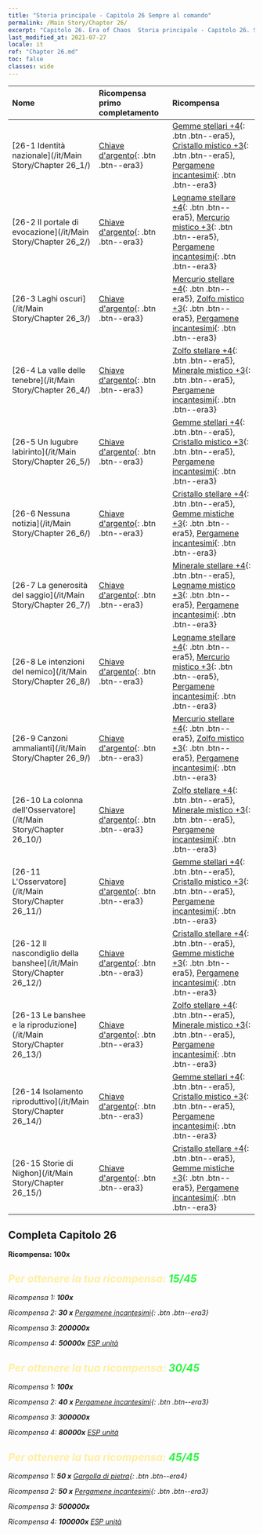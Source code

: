 ```yaml
---
title: "Storia principale - Capitolo 26 Sempre al comando"
permalink: /Main Story/Chapter 26/
excerpt: "Capitolo 26. Era of Chaos  Storia principale - Capitolo 26. Sempre al comando"
last_modified_at: 2021-07-27
locale: it
ref: "Chapter 26.md"
toc: false
classes: wide
---
```


  | Nome |  Ricompensa primo completamento | Ricompensa |
  |:------------|:------------|:------------| 
  | [26-1 Identità nazionale](/it/Main Story/Chapter 26_1/) | [Chiave d'argento](/ItemsIT/con_693/){: .btn .btn--era3} | [Gemme stellari +4](/ItemsIT/mat_93/){: .btn .btn--era5}, [Cristallo mistico +3](/ItemsIT/mat_87/){: .btn .btn--era5}, [Pergamene incantesimi](/ItemsIT/con_694/){: .btn .btn--era3} |
  | [26-2 Il portale di evocazione](/it/Main Story/Chapter 26_2/) | [Chiave d'argento](/ItemsIT/con_693/){: .btn .btn--era3} | [Legname stellare +4](/ItemsIT/mat_90/){: .btn .btn--era5}, [Mercurio mistico +3](/ItemsIT/mat_84/){: .btn .btn--era5}, [Pergamene incantesimi](/ItemsIT/con_694/){: .btn .btn--era3} |
  | [26-3 Laghi oscuri](/it/Main Story/Chapter 26_3/) | [Chiave d'argento](/ItemsIT/con_693/){: .btn .btn--era3} | [Mercurio stellare +4](/ItemsIT/mat_91/){: .btn .btn--era5}, [Zolfo mistico +3](/ItemsIT/mat_85/){: .btn .btn--era5}, [Pergamene incantesimi](/ItemsIT/con_694/){: .btn .btn--era3} |
  | [26-4 La valle delle tenebre](/it/Main Story/Chapter 26_4/) | [Chiave d'argento](/ItemsIT/con_693/){: .btn .btn--era3} | [Zolfo stellare +4](/ItemsIT/mat_92/){: .btn .btn--era5}, [Minerale mistico +3](/ItemsIT/mat_82/){: .btn .btn--era5}, [Pergamene incantesimi](/ItemsIT/con_694/){: .btn .btn--era3} |
  | [26-5 Un lugubre labirinto](/it/Main Story/Chapter 26_5/) | [Chiave d'argento](/ItemsIT/con_693/){: .btn .btn--era3} | [Gemme stellari +4](/ItemsIT/mat_93/){: .btn .btn--era5}, [Cristallo mistico +3](/ItemsIT/mat_87/){: .btn .btn--era5}, [Pergamene incantesimi](/ItemsIT/con_694/){: .btn .btn--era3} |
  | [26-6 Nessuna notizia](/it/Main Story/Chapter 26_6/) | [Chiave d'argento](/ItemsIT/con_693/){: .btn .btn--era3} | [Cristallo stellare +4](/ItemsIT/mat_94/){: .btn .btn--era5}, [Gemme mistiche +3](/ItemsIT/mat_86/){: .btn .btn--era5}, [Pergamene incantesimi](/ItemsIT/con_694/){: .btn .btn--era3} |
  | [26-7 La generosità del saggio](/it/Main Story/Chapter 26_7/) | [Chiave d'argento](/ItemsIT/con_693/){: .btn .btn--era3} | [Minerale stellare +4](/ItemsIT/mat_89/){: .btn .btn--era5}, [Legname mistico +3](/ItemsIT/mat_83/){: .btn .btn--era5}, [Pergamene incantesimi](/ItemsIT/con_694/){: .btn .btn--era3} |
  | [26-8 Le intenzioni del nemico](/it/Main Story/Chapter 26_8/) | [Chiave d'argento](/ItemsIT/con_693/){: .btn .btn--era3} | [Legname stellare +4](/ItemsIT/mat_90/){: .btn .btn--era5}, [Mercurio mistico +3](/ItemsIT/mat_84/){: .btn .btn--era5}, [Pergamene incantesimi](/ItemsIT/con_694/){: .btn .btn--era3} |
  | [26-9 Canzoni ammalianti](/it/Main Story/Chapter 26_9/) | [Chiave d'argento](/ItemsIT/con_693/){: .btn .btn--era3} | [Mercurio stellare +4](/ItemsIT/mat_91/){: .btn .btn--era5}, [Zolfo mistico +3](/ItemsIT/mat_85/){: .btn .btn--era5}, [Pergamene incantesimi](/ItemsIT/con_694/){: .btn .btn--era3} |
  | [26-10 La colonna dell'Osservatore](/it/Main Story/Chapter 26_10/) | [Chiave d'argento](/ItemsIT/con_693/){: .btn .btn--era3} | [Zolfo stellare +4](/ItemsIT/mat_92/){: .btn .btn--era5}, [Minerale mistico +3](/ItemsIT/mat_82/){: .btn .btn--era5}, [Pergamene incantesimi](/ItemsIT/con_694/){: .btn .btn--era3} |
  | [26-11 L'Osservatore](/it/Main Story/Chapter 26_11/) | [Chiave d'argento](/ItemsIT/con_693/){: .btn .btn--era3} | [Gemme stellari +4](/ItemsIT/mat_93/){: .btn .btn--era5}, [Cristallo mistico +3](/ItemsIT/mat_87/){: .btn .btn--era5}, [Pergamene incantesimi](/ItemsIT/con_694/){: .btn .btn--era3} |
  | [26-12 Il nascondiglio della banshee](/it/Main Story/Chapter 26_12/) | [Chiave d'argento](/ItemsIT/con_693/){: .btn .btn--era3} | [Cristallo stellare +4](/ItemsIT/mat_94/){: .btn .btn--era5}, [Gemme mistiche +3](/ItemsIT/mat_86/){: .btn .btn--era5}, [Pergamene incantesimi](/ItemsIT/con_694/){: .btn .btn--era3} |
  | [26-13 Le banshee e la riproduzione](/it/Main Story/Chapter 26_13/) | [Chiave d'argento](/ItemsIT/con_693/){: .btn .btn--era3} | [Zolfo stellare +4](/ItemsIT/mat_92/){: .btn .btn--era5}, [Minerale mistico +3](/ItemsIT/mat_82/){: .btn .btn--era5}, [Pergamene incantesimi](/ItemsIT/con_694/){: .btn .btn--era3} |
  | [26-14 Isolamento riproduttivo](/it/Main Story/Chapter 26_14/) | [Chiave d'argento](/ItemsIT/con_693/){: .btn .btn--era3} | [Gemme stellari +4](/ItemsIT/mat_93/){: .btn .btn--era5}, [Cristallo mistico +3](/ItemsIT/mat_87/){: .btn .btn--era5}, [Pergamene incantesimi](/ItemsIT/con_694/){: .btn .btn--era3} |
  | [26-15 Storie di Nighon](/it/Main Story/Chapter 26_15/) | [Chiave d'argento](/ItemsIT/con_693/){: .btn .btn--era3} | [Cristallo stellare +4](/ItemsIT/mat_94/){: .btn .btn--era5}, [Gemme mistiche +3](/ItemsIT/mat_86/){: .btn .btn--era5}, [Pergamene incantesimi](/ItemsIT/con_694/){: .btn .btn--era3} |


## Completa Capitolo 26

 **Ricompensa:**  **100x** <i class="fas fa-gem"/>



## <span style="color: #ffeea0">Per ottenere la tua ricompensa: </span><span style="color: #27f73a">15/45</span>

 Ricompensa 1:  **100x** <i class="fas fa-gem"/>

 Ricompensa 2: **30 x** [Pergamene incantesimi](/ItemsIT/con_694/){: .btn .btn--era3}

 Ricompensa 3:  **200000x** <i class="fas fa-coins"/>

 Ricompensa 4:  **50000x** [ESP unità](/ItemsIT/con_902/)



## <span style="color: #ffeea0">Per ottenere la tua ricompensa: </span><span style="color: #27f73a">30/45</span>

 Ricompensa 1:  **100x** <i class="fas fa-gem"/>

 Ricompensa 2: **40 x** [Pergamene incantesimi](/ItemsIT/con_694/){: .btn .btn--era3}

 Ricompensa 3:  **300000x** <i class="fas fa-coins"/>

 Ricompensa 4:  **80000x** [ESP unità](/ItemsIT/con_902/)



## <span style="color: #ffeea0">Per ottenere la tua ricompensa: </span><span style="color: #27f73a">45/45</span>

 Ricompensa 1: **50 x** [Gargolla di pietra](/ItemsIT/unt_236/){: .btn .btn--era4}

 Ricompensa 2: **50 x** [Pergamene incantesimi](/ItemsIT/con_694/){: .btn .btn--era3}

 Ricompensa 3:  **500000x** <i class="fas fa-coins"/>

 Ricompensa 4:  **100000x** [ESP unità](/ItemsIT/con_902/)

